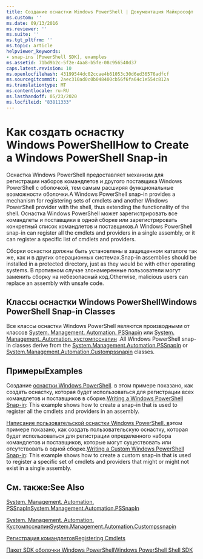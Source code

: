 ```yaml
---
title: Создание оснастки Windows PowerShell | Документация Майкрософт
ms.custom: ''
ms.date: 09/13/2016
ms.reviewer: ''
ms.suite: ''
ms.tgt_pltfrm: ''
ms.topic: article
helpviewer_keywords:
- snap-ins [PowerShell SDK], examples
ms.assetid: 71bd9b2c-5f2e-4aa8-b5fe-08c956540d37
caps.latest.revision: 10
ms.openlocfilehash: 43199544dc02ccae4b61053c30d6ed36576adfcf
ms.sourcegitcommit: 2aec310ad0c0b048400cb56f6fa64c1e554c812a
ms.translationtype: MT
ms.contentlocale: ru-RU
ms.lasthandoff: 05/23/2020
ms.locfileid: "83811333"
---
```

# <a name="how-to-create-a-windows-powershell-snap-in"></a><span data-ttu-id="b1eb0-102">Как создать оснастку Windows PowerShell</span><span class="sxs-lookup"><span data-stu-id="b1eb0-102">How to Create a Windows PowerShell Snap-in</span></span>

<span data-ttu-id="b1eb0-103">Оснастка Windows PowerShell предоставляет механизм для регистрации наборов командлетов и другого поставщика Windows PowerShell с оболочкой, тем самым расширяя функциональные возможности оболочки.</span><span class="sxs-lookup"><span data-stu-id="b1eb0-103">A Windows PowerShell snap-in provides a mechanism for registering sets of cmdlets and another Windows PowerShell provider with the shell, thus extending the functionality of the shell.</span></span> <span data-ttu-id="b1eb0-104">Оснастка Windows PowerShell может зарегистрировать все командлеты и поставщики в одной сборке или зарегистрировать конкретный список командлетов и поставщиков.</span><span class="sxs-lookup"><span data-stu-id="b1eb0-104">A Windows PowerShell snap-in can register all the cmdlets and providers in a single assembly, or it can register a specific list of cmdlets and providers.</span></span>

<span data-ttu-id="b1eb0-105">Сборки оснастки должны быть установлены в защищенном каталоге так же, как и в других операционных системах.</span><span class="sxs-lookup"><span data-stu-id="b1eb0-105">Snap-in assemblies should be installed in a protected directory, just as they would be with other operating systems.</span></span> <span data-ttu-id="b1eb0-106">В противном случае злонамеренные пользователи могут заменить сборку на небезопасный код.</span><span class="sxs-lookup"><span data-stu-id="b1eb0-106">Otherwise, malicious users can replace an assembly with unsafe code.</span></span>

## <a name="windows-powershell-snap-in-classes"></a><span data-ttu-id="b1eb0-107">Классы оснастки Windows PowerShell</span><span class="sxs-lookup"><span data-stu-id="b1eb0-107">Windows PowerShell Snap-in Classes</span></span>

<span data-ttu-id="b1eb0-108">Все классы оснастки Windows PowerShell являются производными от классов [System. Management. Automation. PSSnapin](/dotnet/api/System.Management.Automation.PSSnapIn) или [System. Management. Automation. кустомпсснапин](/dotnet/api/System.Management.Automation.CustomPSSnapIn) .</span><span class="sxs-lookup"><span data-stu-id="b1eb0-108">All Windows PowerShell snap-in classes derive from the [System.Management.Automation.PSSnapIn](/dotnet/api/System.Management.Automation.PSSnapIn) or [System.Management.Automation.Custompssnapin](/dotnet/api/System.Management.Automation.CustomPSSnapIn) classes.</span></span>

## <a name="examples"></a><span data-ttu-id="b1eb0-109">Примеры</span><span class="sxs-lookup"><span data-stu-id="b1eb0-109">Examples</span></span>

<span data-ttu-id="b1eb0-110">Создание [оснастки Windows PowerShell](./writing-a-windows-powershell-snap-in.md). в этом примере показано, как создать оснастку, которая будет использоваться для регистрации всех командлетов и поставщиков в сборке.</span><span class="sxs-lookup"><span data-stu-id="b1eb0-110">[Writing a Windows PowerShell Snap-in](./writing-a-windows-powershell-snap-in.md): This example shows how to create a snap-in that is used to register all the cmdlets and providers in an assembly.</span></span>

<span data-ttu-id="b1eb0-111">[Написание пользовательской оснастки Windows PowerShell. в](./writing-a-custom-windows-powershell-snap-in.md)этом примере показано, как создать пользовательскую оснастку, которая будет использоваться для регистрации определенного набора командлетов и поставщиков, которые могут существовать или отсутствовать в одной сборке.</span><span class="sxs-lookup"><span data-stu-id="b1eb0-111">[Writing a Custom Windows PowerShell Snap-in](./writing-a-custom-windows-powershell-snap-in.md): This example shows how to create a custom snap-in that is used to register a specific set of cmdlets and providers that might or might not exist in a single assembly.</span></span>

## <a name="see-also"></a><span data-ttu-id="b1eb0-112">См. также:</span><span class="sxs-lookup"><span data-stu-id="b1eb0-112">See Also</span></span>

[<span data-ttu-id="b1eb0-113">System. Management. Automation. PSSnapIn</span><span class="sxs-lookup"><span data-stu-id="b1eb0-113">System.Management.Automation.PSSnapIn</span></span>](/dotnet/api/System.Management.Automation.PSSnapIn)

[<span data-ttu-id="b1eb0-114">System. Management. Automation. Кустомпсснапин</span><span class="sxs-lookup"><span data-stu-id="b1eb0-114">System.Management.Automation.Custompssnapin</span></span>](/dotnet/api/System.Management.Automation.CustomPSSnapIn)

[<span data-ttu-id="b1eb0-115">Регистрация командлетов</span><span class="sxs-lookup"><span data-stu-id="b1eb0-115">Registering Cmdlets</span></span>](./registering-cmdlets.md)

[<span data-ttu-id="b1eb0-116">Пакет SDK оболочки Windows PowerShell</span><span class="sxs-lookup"><span data-stu-id="b1eb0-116">Windows PowerShell Shell SDK</span></span>](../windows-powershell-reference.md)
